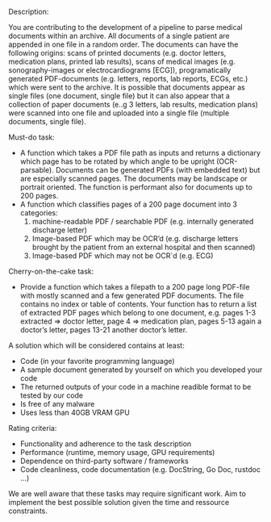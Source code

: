 Description:

You are contributing to the development of a pipeline to parse medical documents within an archive. All documents of a single patient are appended in one file in a random order. The documents can have the following origins: scans of printed documents (e.g. doctor letters, medication plans, printed lab results), scans of medical images (e.g. sonography-images or electrocardiograms [ECG]), programatically generated PDF-documents (e.g. letters, reports, lab reports, ECGs,  etc.) which were sent to the archive. It is possible that documents appear as single files (one document, single file) but it can also appear that a collection of paper documents (e..g 3 letters, lab results, medication plans) were scanned into one file and uploaded into a single file (multiple documents, single file).

Must-do task:
  - A function which takes a PDF file path as inputs and returns a dictionary which page has to be rotated by which angle to be upright (OCR-parsable). Documents can be generated PDFs (with embedded text) but are especially scanned pages. The documents may be landscape or portrait oriented.  The function is performant also for documents up to 200 pages.
  - A function which classifies pages of a 200 page document into 3 categories:
    1. machine-readable PDF / searchable PDF (e.g. internally generated discharge letter)
    2. Image-based PDF which may be OCR’d (e.g. discharge letters brought by the patient from an external hospital and then scanned)
    3. Image-based PDF which may not be OCR`d (e.g. ECG)
       
Cherry-on-the-cake task:
  - Provide a function which takes a filepath to a 200 page long PDF-file with mostly scanned and a few generated PDF documents. The file contains no index or table of contents. Your function has to return a list of extracted PDF pages which belong to one document, e.g. pages 1-3 extracted ⇒ doctor letter, page 4 ⇒ medication plan, pages 5-13 again a doctor’s letter, pages 13-21 another doctor’s letter.

A solution which will be considered contains at least:
  - Code (in your favorite programming language)
  - A sample document generated by yourself on which you developed your code
  - The returned outputs of your code in a machine readible format to be tested by our code
  - Is free of any malware
  - Uses less than 40GB VRAM GPU

Rating criteria:
- Functionality and adherence to the task description
- Performance (runtime, memory usage, GPU requirements)
- Dependence on third-party software / frameworks
- Code cleanliness, code documentation (e.g. DocString, Go Doc, rustdoc …)

We are well aware that these tasks may require significant work. Aim to implement the best possible solution given the time and ressource constraints. 
